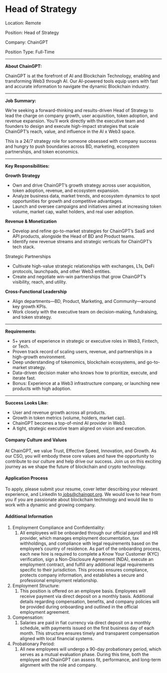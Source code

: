 # Head of Strategy

Location: Remote

Position: Head of Strategy

Company: ChainGPT

Position Type: Full-Time

***

**About ChainGPT:**

ChainGPT is at the forefront of AI and Blockchain Technology, enabling and transforming Web3 through AI. Our AI-powered tools equip users with fast and accurate information to navigate the dynamic Blockchain industry.&#x20;

***

**Job Summary:**

We’re seeking a forward-thinking and results-driven Head of Strategy to lead the charge on company growth, user acquisition, token adoption, and revenue expansion. You’ll work directly with the executive team and founders to design and execute high-impact strategies that scale ChainGPT’s reach, value, and influence in the AI x Web3 space.

This is a 24/7 strategy role for someone obsessed with company success and hungry to push boundaries across BD, marketing, ecosystem partnerships, and token economics.

***

**Key Responsibilities:**

**Growth Strategy**

* Own and drive ChainGPT’s growth strategy across user acquisition, token adoption, revenue, and ecosystem expansion.
* Analyze business data, market trends, and ecosystem dynamics to spot opportunities for growth and competitive advantages.
* Launch and oversee campaigns and initiatives aimed at increasing token volume, market cap, wallet holders, and real user adoption.

**Revenue & Monetization**

* Develop and refine go-to-market strategies for ChainGPT’s SaaS and API products, alongside the Head of BD and Product teams.
* Identify new revenue streams and strategic verticals for ChainGPT’s tech stack.

Strategic Partnerships

* Cultivate high-value strategic relationships with exchanges, L1s, DeFi protocols, launchpads, and other Web3 entities.
* Create and negotiate win-win partnerships that grow ChainGPT’s visibility, reach, and utility.

**Cross-Functional Leadership**

* Align departments—BD, Product, Marketing, and Community—around key growth KPIs.
* Work closely with the executive team on decision-making, fundraising, and token strategy.

***

**Requirements:**

* 5+ years of experience in strategic or executive roles in Web3, Fintech, or Tech.
* Proven track record of scaling users, revenue, and partnerships in a high-growth environment.
* Deep understanding of tokenomics, blockchain ecosystems, and go-to-market strategy.
* Data-driven decision maker who knows how to prioritize, execute, and iterate fast.
* Bonus: Experience at a Web3 infrastructure company, or launching new products with high adoption.

***

**Success Looks Like:**

* User and revenue growth across all products.
* Growth in token metrics (volume, holders, market cap).
* ChainGPT becomes a top-of-mind AI provider in Web3.
* A tight, strategic executive team aligned on vision and execution.

#### Company Culture and Values

At ChainGPT, we value Trust, Effective Speed, Innovation, and Growth. As our CSO, you will embody these core values and have the opportunity to contribute to our culture and help drive our success. Join us on this exciting journey as we shape the future of blockchain and crypto technology.

#### Application Process

To apply, please submit your resume, cover letter describing your relevant experience, and LinkedIn to[ jobs@chaingpt.org](mailto:jobs@chaingpt.org). We would love to hear from you if you are passionate about blockchain technology and would like to work with a dynamic and growing company.

#### Additional Information

1. Employment Compliance and Confidentiality:
   1. All employees will be onboarded through our official payroll and HR provider, which manages employment documentation, tax withholdings, and compliance with legal requirements based on the employee’s country of residence. As part of the onboarding process, each new hire is required to complete a Know Your Customer (KYC) verification, sign a Non-Disclosure Agreement (NDA), execute an employment contract, and fulfill any additional legal requirements specific to their jurisdiction. This process ensures compliance, protects company information, and establishes a secure and professional employment relationship.
2. Employment Structure:
   1. This position is offered on an employee basis. Employees will receive payment via direct deposit on a monthly basis. Additional details regarding compensation, benefits, and company policies will be provided during onboarding and outlined in the official employment agreement.
3. Compensation:
   1. Salaries are paid in fiat currency via direct deposit on a monthly schedule, with payments issued on the first business day of each month. This structure ensures timely and transparent compensation aligned with local financial systems.
4. Probationary Period:
   1. All new employees will undergo a 90-day probationary period, which serves as a mutual evaluation phase. During this time, both the employee and ChainGPT can assess fit, performance, and long-term alignment with the role and company.
